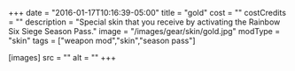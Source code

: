 +++
date = "2016-01-17T10:16:39-05:00"
title = "gold"
cost = ""
costCredits = ""
description = "Special skin that you receive by activating the Rainbow Six Siege Season Pass."
image = "/images/gear/skin/gold.jpg"
modType = "skin"
tags = ["weapon mod","skin","season pass"]

[images]
  src = ""
  alt = ""
+++
